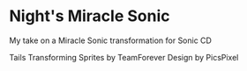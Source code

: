 # Night's Miracle Sonic
 My take on a Miracle Sonic transformation for Sonic CD

 Tails Transforming Sprites by TeamForever
 Design by PicsPixel
